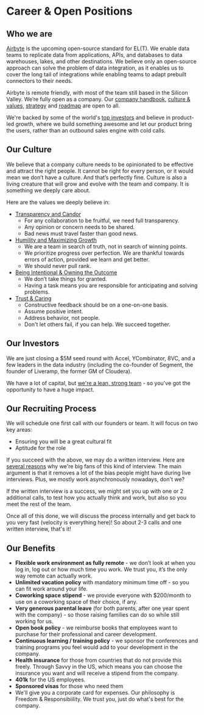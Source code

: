 # Career & Open Positions

## **Who we are**

[Airbyte](http://airbyte.io) is the upcoming open-source standard for EL\(T\). We enable data teams to replicate data from applications, APIs, and databases to data warehouses, lakes, and other destinations. We believe only an open-source approach can solve the problem of data integration, as it enables us to cover the long tail of integrations while enabling teams to adapt prebuilt connectors to their needs.

Airbyte is remote friendly, with most of the team still based in the Silicon Valley. We’re fully open as a company. Our [company handbook](../company-handbook/), [culture & values](../company-handbook/culture-and-values.md), [strategy](../company-handbook/strategy.md) and [roadmap](../roadmap.md) are open to all.

We're backed by some of the world's [top investors](./#our-investors) and believe in product-led growth, where we build something awesome and let our product bring the users, rather than an outbound sales engine with cold calls.

## **Our Culture**

We believe that a company culture needs to be opinionated to be effective and attract the right people. It cannot be right for every person, or it would mean we don’t have a culture. And that’s perfectly fine. Culture is also a living creature that will grow and evolve with the team and company. It is something we deeply care about.

Here are the values we deeply believe in:

* [Transparency and Candor](../company-handbook/culture-and-values.md#transparency-and-candor)
  * For any collaboration to be fruitful, we need full transparency.
  * Any opinion or concern needs to be shared.
  * Bad news must travel faster than good news.
* [Humility and Maximizing Growth](../company-handbook/culture-and-values.md#humility-and-maximizing-growth)
  * We are a team in search of truth, not in search of winning points.
  * We prioritize progress over perfection. We are thankful towards errors of action, provided we learn and get better.
  * We should never pull rank.
* [Being Intentional & Owning the Outcome](../company-handbook/culture-and-values.md#being-intentional-and-owning-the-outcome)
  * We don’t take things for granted.
  * Having a task means you are responsible for anticipating and solving problems.
* [Trust & Caring](../company-handbook/culture-and-values.md#trust-and-caring)
  * Constructive feedback should be on a one-on-one basis.
  * Assume positive intent.
  * Address behavior, not people.
  * Don't let others fail, if you can help. We succeed together.

## **Our Investors**

We are just closing a $5M seed round with Accel, YCombinator, 8VC, and a few leaders in the data industry \(including the co-founder of Segment, the founder of Liveramp, the former GM of Cloudera\).

We have a lot of capital, but [we're a lean, strong team](../company-handbook/team.md) - so you've got the opportunity to have a huge impact.

## **Our Recruiting Process**

We will schedule one first call with our founders or team. It will focus on two key areas:

* Ensuring you will be a great cultural fit
* Aptitude for the role

If you succeed with the above, we may do a written interview. Here are [several reasons](https://www.safegraph.com/blog/why-safegraph-does-written-interviews-and-why-your-company-should-do-them-too) why we're big fans of this kind of interview. The main argument is that it removes a lot of the bias people might have during live interviews. Plus, we mostly work asynchronously nowadays, don't we?

If the written interview is a success, we might set you up with one or 2 additional calls, to test how you actually think and work, but also so you meet the rest of the team.

Once all of this done, we will discuss the process internally and get back to you very fast \(velocity is everything here\)! So about 2-3 calls and one written interview, that's it!

## **Our Benefits**

* **Flexible work environment as fully remote** - we don’t look at when you log in, log out or how much time you work. We trust you, it’s the only way remote can actually work. 
* **Unlimited vacation policy** with mandatory minimum time off - so you can fit work around your life.
* **Coworking space stipend** - we provide everyone with $200/month to use on a coworking space of their choice, if any.
* **Very generous parental leave** (for both parents, after one year spent with the company) - so those raising families can do so while still working for us.
* **Open book policy** - we reimburse books that employees want to purchase for their professional and career development. 
* **Continuous learning / training policy** - we sponsor the conferences and training programs you feel would add to your development in the company. 
* **Health insurance** for those from countries that do not provide this freely. Through Savvy in the US, which means you can choose the insurance you want and will receive a stipend from the company. 
* **401k** for the US employees. 
* **Sponsored visas** for those who need them
* We'll give you a corporate card for expenses. Our philosophy is Freedom & Responsibiility. We trust you, just do what's best for the company.

